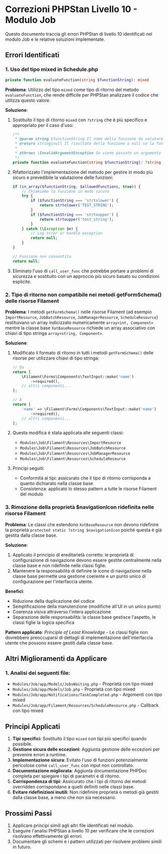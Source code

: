 # Correzioni PHPStan Livello 10 - Modulo Job

Questo documento traccia gli errori PHPStan di livello 10 identificati nel modulo Job e le relative soluzioni implementate.

## Errori Identificati

### 1. Uso del tipo mixed in Schedule.php

```php
private function evaluateFunction(string $functionString): mixed
```

**Problema**: Utilizzo del tipo `mixed` come tipo di ritorno del metodo `evaluateFunction`, che rende difficile per PHPStan analizzare il codice che utilizza questo valore.

**Soluzione**:
1. Sostituito il tipo di ritorno `mixed` con `?string` che è più specifico e appropriato per il caso d'uso:
   ```php
   /**
    * @param string $functionString Il nome della funzione da valutare
    * @return string|null Il risultato della funzione o null se la funzione non è consentita
    * 
    * @throws \InvalidArgumentException Se viene passato un argomento non valido
    */
   private function evaluateFunction(string $functionString): ?string
   ```

2. Rifattorizzato l'implementazione del metodo per gestire in modo più sicuro e prevedibile la valutazione delle funzioni:
   ```php
   if (in_array($functionString, $allowedFunctions, true)) {
       // Chiamiamo la funzione in modo sicuro
       try {
           if ($functionString === 'strtolower') {
               return strtolower('TEST_STRING');
           }
           if ($functionString === 'strtoupper') {
               return strtoupper('test_string');
           }
       } catch (\Exception $e) {
           // Log error or handle exception
           return null;
       }
   }
   
   // Funzione non consentita
   return null;
   ```

3. Eliminato l'uso di `call_user_func` che potrebbe portare a problemi di sicurezza e sostituito con un approccio più sicuro basato su condizioni esplicite.

### 2. Tipo di ritorno non compatibile nei metodi getFormSchema() delle risorse Filament

**Problema**: I metodi `getFormSchema()` nelle risorse Filament (ad esempio `ImportResource`, `JobBatchResource`, `JobManagerResource`, `ScheduleResource`) restituivano un array indicizzato numericamente `array<int, Component>` mentre la classe base `XotBaseResource` richiede un array associativo con chiavi di tipo stringa `array<string, Component>`.

**Soluzione**:
1. Modificato il formato di ritorno in tutti i metodi `getFormSchema()` delle risorse per utilizzare chiavi di tipo stringa:
   ```php
   // Da
   return [
       \Filament\Forms\Components\TextInput::make('name')
           ->required(),
       // altri componenti...
   ];
   
   // A
   return [
       'name' => \Filament\Forms\Components\TextInput::make('name')
           ->required(),
       // altri componenti...
   ];
   ```

2. Questa modifica è stata applicata alle seguenti classi:
   - `Modules\Job\Filament\Resources\ImportResource`
   - `Modules\Job\Filament\Resources\JobBatchResource`
   - `Modules\Job\Filament\Resources\JobManagerResource`
   - `Modules\Job\Filament\Resources\ScheduleResource`

3. Principi seguiti:
   - Conformità ai tipi: assicurato che il tipo di ritorno corrisponda a quanto dichiarato nella classe base
   - Consistenza: applicato lo stesso pattern a tutte le risorse Filament del modulo

### 3. Rimozione della proprietà $navigationIcon ridefinita nelle risorse Filament

**Problema**: Le classi che estendono `XotBaseResource` non devono ridefinire la proprietà `protected static ?string $navigationIcon` poiché questa è già gestita dalla classe base.

**Soluzione**:
1. Applicato il principio di ereditarietà corretto: le proprietà di configurazione di navigazione devono essere gestite centralmente nella classe base e non ridefinite nelle classi figlie.
2. Mantenere la responsabilità di definire le icone di navigazione nella classe base permette una gestione coerente e un punto unico di configurazione per l'interfaccia utente.

**Benefici**:
- Riduzione della duplicazione del codice
- Semplificazione della manutenzione (modifiche all'UI in un unico punto)
- Coerenza visiva attraverso l'intera applicazione
- Separazione delle responsabilità: la classe base gestisce l'aspetto, le classi figlie la logica specifica

**Pattern applicato**: _Principle of Least Knowledge_ - Le classi figlie non dovrebbero preoccuparsi di dettagli di implementazione dell'interfaccia utente che possono essere gestiti dalla classe base.

## Altri Miglioramenti da Applicare

### 1. Analisi dei seguenti file:

- `Modules/Job/app/Models/JobsWaiting.php` - Proprietà con tipo mixed
- `Modules/Job/app/Models/Job.php` - Proprietà con tipo mixed
- `Modules/Job/app/Notifications/TaskCompleted.php` - Argomenti con tipo mixed
- `Modules/Job/app/Filament/Resources/ScheduleResource.php` - Callback con tipo mixed

## Principi Applicati

1. **Tipi specifici**: Sostituito il tipo `mixed` con tipi più specifici quando possibile.
2. **Gestione sicura delle eccezioni**: Aggiunta gestione delle eccezioni per prevenire errori a runtime.
3. **Implementazione sicura**: Evitato l'uso di funzioni potenzialmente pericolose come `call_user_func` con input non controllato.
4. **Documentazione migliorata**: Aggiunta documentazione PHPDoc completa per spiegare i tipi di parametri e di ritorno.
5. **Corrispondenza di tipi**: Assicurato che i tipi di ritorno dei metodi overridden corrispondano a quelli definiti nelle classi base.
6. **Evitare ridefinizioni inutili**: Non ridefinire proprietà o metodi già gestiti dalla classe base, a meno che non sia necessario.

## Prossimi Passi

1. Applicare principi simili agli altri file identificati nel modulo.
2. Eseguire l'analisi PHPStan a livello 10 per verificare che le correzioni risolvano effettivamente gli errori.
3. Documentare gli schemi e i pattern utilizzati per risolvere problemi simili in futuro. 